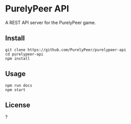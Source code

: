 # PurelyPeer API

A REST API server for the PurelyPeer game.

## Install
```
git clone https://github.com/PurelyPeer/purelypeer-api
cd purelypeer-api
npm install
```

## Usage
```
npm run docs
npm start
```

## License
?
